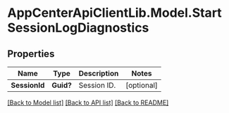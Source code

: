 # AppCenterApiClientLib.Model.StartSessionLogDiagnostics
## Properties

Name | Type | Description | Notes
------------ | ------------- | ------------- | -------------
**SessionId** | **Guid?** | Session ID.  | [optional] 

[[Back to Model list]](../README.md#documentation-for-models) [[Back to API list]](../README.md#documentation-for-api-endpoints) [[Back to README]](../README.md)

